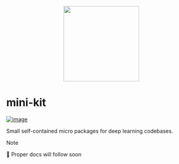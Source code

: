 <p align="center">
  <img src="https://github.com/user-attachments/assets/95493b42-6734-42b7-bf93-96987bcf60ad" height=200/>
</p>

# mini-kit

[![image](https://img.shields.io/pypi/v/mini-kit.svg)](https://pypi.python.org/pypi/mini-kit)

Small self-contained micro packages for deep learning codebases.

> [!NOTE]
> 🚧 Proper docs will follow soon
